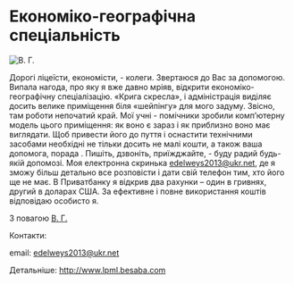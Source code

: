 # Економіко-географічна спеціальність

![В. Г.](/images/for_grads/foto.jpg)

Дорогі ліцеїсти, економісти, - колеги. Звертаюся до Вас за допомогою. Випала нагода, про яку я вже давно мріяв, відкрити економіко-географічну спеціалізацію. «Крига скресла», і адміністрація виділяє досить велике приміщення біля «шейпінгу» для мого задуму. Звісно, там роботи непочатий край. Мої учні - помічники зробили комп’ютерну модель цього приміщення: як воно є зараз і як приблизно воно має виглядати. Щоб привести його до пуття і оснастити технічними засобами необхідні не тільки досить не малі кошти, а також ваша допомога, порада . Пишіть, дзвоніть, приїжджайте, - буду радий будь-якій допомозі. Моя електронна скринька edelweys2013@ukr.net, де я зможу більш детально все розповісти і дати свій телефон тим, хто його ще не має. В Приватбанку я відкрив два рахунки – один в гривнях, другий в доларах США. За ефективне і повне використання коштів відповідаю особисто я.

З повагою [В. Г.](https://www.facebook.com/profile.php?id=100001534736183)

Контакти:

email: edelweys2013@ukr.net

 Детальніше: http://www.lpml.besaba.com
